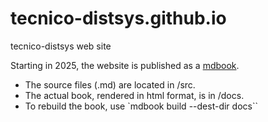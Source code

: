# tecnico-distsys.github.io
tecnico-distsys web site

Starting in 2025, the website is published as a [mdbook](https://rust-lang.github.io/mdBook/).

- The source files (.md) are located in /src.
- The actual book, rendered in html format, is in /docs.
- To rebuild the book, use `mdbook build --dest-dir docs``